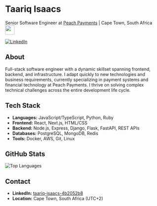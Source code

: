 # Taariq Isaacs

Senior Software Engineer at [Peach Payments](https://www.peachpayments.com/) | Cape Town, South Africa <img src="https://media.giphy.com/media/JOk7H5UmYF5UWkiPxW/giphy.gif" width="30">

[![LinkedIn](https://img.shields.io/badge/LinkedIn-0077B5?style=flat&logo=linkedin&logoColor=white)](https://za.linkedin.com/in/taariq-isaacs-4b2052b8)

## About

Full-stack software engineer with a dynamic skillset spanning frontend, backend, and infrastructure. I adapt quickly to new technologies and business requirements, currently specializing in payment systems and financial technology at Peach Payments. I thrive on solving complex technical challenges across the entire development life cycle.

## Tech Stack

- **Languages:** JavaScript/TypeScript, Python, Ruby
- **Frontend:** React, Next.js, HTML/CSS  
- **Backend:** Node.js, Express, Django, Flask, FastAPI, REST APIs  
- **Databases:** PostgreSQL, MongoDB, Redis  
- **Tools:** Docker, AWS, Git, Linux  

## GitHub Stats

![Top Languages](https://github-readme-stats.vercel.app/api/top-langs/?username=tarcode&layout=compact&theme=default&hide_border=true)

## Contact

- **LinkedIn:** [taariq-isaacs-4b2052b8](https://za.linkedin.com/in/taariq-isaacs-4b2052b8)
- **Location:** Cape Town, South Africa (UTC+2)
